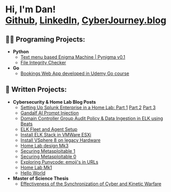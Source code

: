 <h1>Hi, I'm Dan! <br/><a href="https://github.com/cyberjourney20">Github</a>, <a href="https://www.linkedin.com/in/danfarrell01/">LinkedIn</a>, <a href="https://cyberjourney.blog/">CyberJourney.blog</a></h1>

<h2>👨‍💻 Programing Projects:</h2>

- <b>Python</b>
  - [Text menu based Enigma Machine | Pynigma v0.1](https://github.com/cyberjourney20/PyNigma)
  - [File Integrity Checker](https://github.com/cyberjourney20/File_Integrity_Checker)
- <b>Go</b>
  - [Bookings Web App developed in Udemy Go course](https://github.com/cyberjourney20/bookings)
<h2>📙 Written Projects:</h2>

- <b>Cybersecurity & Home Lab Blog Posts</b>
  - [Setting Up Splunk Enterprise in a Home Lab: Part 1](https://cyberjourney.blog/2024/10/19/setting-up-splunk-enterprise-9-3-1-in-a-home-lab/) [Part 2](https://cyberjourney.blog/2024/10/27/setting-up-log-forwarding-to-splunk-enterprise/) [Part 3](https://cyberjourney.blog/2024/11/23/exploring-basic-splunk-search-commands-a-hands-on-guide/) 
  - [Gandalf AI Prompt Injection](https://cyberjourney.blog/2024/04/11/gandalf-ai-prompt-injection-game-from-lakera/)
  - [Domain Controller Group Audit Policy & Data Ingestion in ELK using Beats](https://cyberjourney.blog/2024/04/06/domain-controller-group-audit-policy-data-ingestion-in-elk-using-beats/)
  - [ELK Fleet and Agent Setup](https://cyberjourney.blog/2024/03/30/elk-fleet-and-agents-setup/)
  - [Install ELK Stack in VMWare ESXi](https://cyberjourney.blog/2024/02/27/installing-elastic-stack-on-a-local-virtual-machine/)
  - [Install VSphere 8 on legacy Hardware](https://cyberjourney.blog/2024/02/26/upgrading-legacy-hardware-installing-vsphere-8-on-hp-dl380-gen-8-servers/)
  - [Home Lab design Mk3](https://cyberjourney.blog/2022/03/23/home_lab_mk3/)
  - [Securing Metasploitable 1](https://cyberjourney.blog/2022/03/07/securing_metasploitable_1/)
  - [Securing Metasploitable 0](https://cyberjourney.blog/2022/03/01/securing_metasploitable/)
  - [Exploring Punycode: emoji's in URLs](https://cyberjourney.blog/2022/02/22/man-emoji_url/)
  - [Home Lab Mk1](https://cyberjourney.blog/2022/02/20/touch-home_lab/)
  - [Hello World](https://cyberjourney.blog/2022/02/20/test-sticky/)
- <b>Master of Science Thesis</b>
  - [Effectiveness of the Synchronization of Cyber and Kinetic Warfare](https://www.proquest.com/openview/825586744ca6699bf966226f834bba7a/1?pq-origsite=gscholar&cbl=18750&diss=y/) 

<!--
**cyberjourney20/cyberjourney20** is a ✨ _special_ ✨ repository because its `README.md` (this file) appears on your GitHub profile.

Here are some ideas to get you started:

- 🔭 I’m currently working on ...
- 🌱 I’m currently learning ...
- 👯 I’m looking to collaborate on ...
- 🤔 I’m looking for help with ...
- 💬 Ask me about ...
- 📫 How to reach me: ...
- 😄 Pronouns: ...
- ⚡ Fun fact: ...
-->
